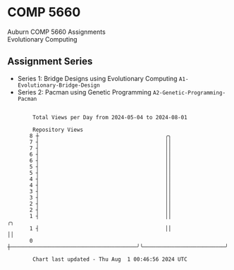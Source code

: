 # COMP 5660
Auburn COMP 5660 Assignments  
Evolutionary Computing

## Assignment Series
- Series 1: Bridge Designs using Evolutionary Computing `A1-Evolutionary-Bridge-Design`
- Series 2: Pacman using Genetic Programming `A2-Genetic-Programming-Pacman`

```

        Total Views per Day from 2024-05-04 to 2024-08-01

        Repository Views
       8 ┼                                        ╭╮
       7 ┤                                        ││
       7 ┤                                        ││
       6 ┤                                        ││
       6 ┤                                        ││
       5 ┤                                        ││
       5 ┤                                        ││
       4 ┤                                        ││
       4 ┤                                        ││
       3 ┤                                        ││
       3 ┤                                        ││
       2 ┤                                        ││
       2 ┤                                        ││
       1 ┤                                        ││                          ╭╮
       1 ┤                                        ││                          ││
       0 ┼────────────────────────────────────────╯╰──────────────────────────╯╰───────────────────

        Chart last updated - Thu Aug  1 00:46:56 2024 UTC
        
```
